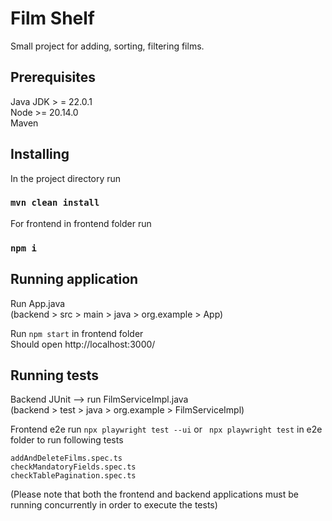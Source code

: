 # Film Shelf

Small project for adding, sorting, filtering films.

## Prerequisites

Java JDK > = 22.0.1\
Node >= 20.14.0\
Maven

## Installing

In the project directory run

### `mvn clean install`

For frontend in frontend folder run

### `npm i`

## Running application

Run App.java\
(backend > src > main > java > org.example > App)

Run `npm start` in frontend folder\
Should open http://localhost:3000/

## Running tests

Backend JUnit --> run FilmServiceImpl.java\
(backend > test > java > org.example > FilmServiceImpl)

Frontend e2e run `npx playwright test --ui` or ` npx playwright test` in e2e folder to run following tests

`addAndDeleteFilms.spec.ts`\
`checkMandatoryFields.spec.ts`\
`checkTablePagination.spec.ts`

(Please note that both the frontend and backend applications must be running concurrently in order to execute the tests)